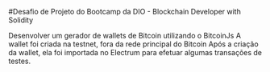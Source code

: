 #Desafio de Projeto do Bootcamp da DIO - Blockchain Developer with Solidity

Desenvolver um gerador de wallets de Bitcoin utilizando o BitcoinJs
A wallet foi criada na testnet, fora da rede principal do Bitcoin
Após a criação da wallet, ela foi importada no Electrum para efetuar algumas transações de testes.
